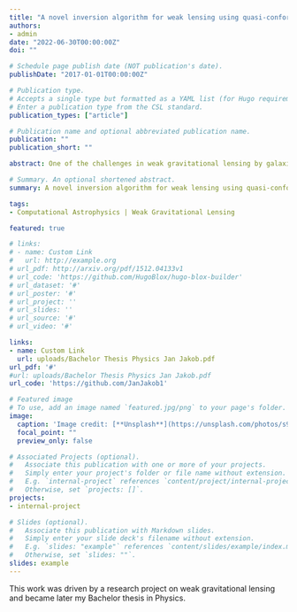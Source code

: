 ```yaml
---
title: "A novel inversion algorithm for weak lensing using quasi-conformal geometry"
authors:
- admin
date: "2022-06-30T00:00:00Z"
doi: ""

# Schedule page publish date (NOT publication's date).
publishDate: "2017-01-01T00:00:00Z"

# Publication type.
# Accepts a single type but formatted as a YAML list (for Hugo requirements).
# Enter a publication type from the CSL standard.
publication_types: ["article"]

# Publication name and optional abbreviated publication name.
publication: ""
publication_short: ""

abstract: One of the challenges in weak gravitational lensing by galaxies and clusters is to infer the projected mass density distribution from the observable image ellipticities, which is known as inversion problem. In this thesis we derive a new inversion algorithm for weak gravitational lensing to reconstruct the deflection field out of the reduced shear, which is in principle observable from the image ellipticities. We propose both an algorithm for the planar case, i.e. for fields for which the flat sky approximation can be assumed, and an algorithm for the general (curved) case, i.e. for fields, where the curvature cannot be neglected and the flat-sky approximation loses its validity. Using a complex formalism we show that for the planar case the lens mapping is a quasi-conformal mapping with Beltrami coefficient given by the negative of the reduced shear. Our proposed algorithm then computes this quasi-conformal mapping with a finite element approach via a reduction to two elliptic PDEs. By introducing notions from quasi-conformal geometry like the Beltrami differential we generalize our inversion algorithm to curved fields by trying to describe the lens mapping as quasi-conformal mapping between appropriate Riemann surfaces. The lens mapping can then be computed with methods from computational quasi-conformal geometry. To the best of our knowledge, this is the first work which combines methods from quasi-conformal geometry with weak lensing in order to construct new inversion algorithms. We implemented and tested our proposed algorithm for planar fields with different source and lens configurations and compared it to the well-known KS 93 algorithm and its extension to the non-linear regime. However, the implementation of the algorithm for curved fields could not be done and will be the subject of further work.

# Summary. An optional shortened abstract.
summary: A novel inversion algorithm for weak lensing using quasi-conformal geometry

tags:
- Computational Astrophysics | Weak Gravitational Lensing

featured: true

# links:
# - name: Custom Link
#   url: http://example.org
# url_pdf: http://arxiv.org/pdf/1512.04133v1
# url_code: 'https://github.com/HugoBlox/hugo-blox-builder'
# url_dataset: '#'
# url_poster: '#'
# url_project: ''
# url_slides: ''
# url_source: '#'
# url_video: '#'

links:
- name: Custom Link
  url: uploads/Bachelor Thesis Physics Jan Jakob.pdf
url_pdf: '#'
#url: uploads/Bachelor Thesis Physics Jan Jakob.pdf
url_code: 'https://github.com/JanJakob1'

# Featured image
# To use, add an image named `featured.jpg/png` to your page's folder. 
image:
  caption: 'Image credit: [**Unsplash**](https://unsplash.com/photos/s9CC2SKySJM)'
  focal_point: ""
  preview_only: false

# Associated Projects (optional).
#   Associate this publication with one or more of your projects.
#   Simply enter your project's folder or file name without extension.
#   E.g. `internal-project` references `content/project/internal-project/index.md`.
#   Otherwise, set `projects: []`.
projects:
- internal-project

# Slides (optional).
#   Associate this publication with Markdown slides.
#   Simply enter your slide deck's filename without extension.
#   E.g. `slides: "example"` references `content/slides/example/index.md`.
#   Otherwise, set `slides: ""`.
slides: example
---
```


This work was driven by a research project on weak gravitational lensing and became later my Bachelor thesis in Physics.

<!-- {{% callout note %}}
Create your slides in Markdown - click the *Slides* button to check out the example.
{{% /callout %}}

Add the publication's **full text** or **supplementary notes** here. You can use rich formatting such as including [code, math, and images](https://docs.hugoblox.com/content/writing-markdown-latex/). -->
